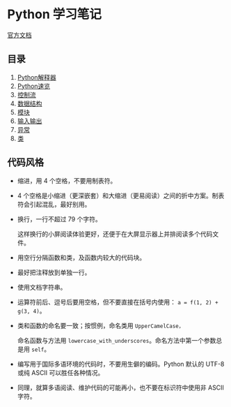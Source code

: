 # Python 学习笔记
[官方文档](https://docs.python.org/zh-cn/3/tutorial/)

## 目录
1. [Python解释器](./1.Python%20解释器/NOTE.md)
2. [Python速览](./2.Python速览/NOTE.md)
3. [控制流](./3.控制流/NOTE.md)
4. [数据结构](./4.数据结构/NOTE.md)
5. [模块](./5.模块/NOTE.md)
6. [输入输出](./6.输入输出/NOTE.md)
7. [异常](./7.异常/NOTE.md)
8. [类](./8.类/NOTE.md)

## 代码风格
- 缩进，用 4 个空格，不要用制表符。
- 4 个空格是小缩进（更深嵌套）和大缩进（更易阅读）之间的折中方案。制表符会引起混乱，最好别用。
- 换行，一行不超过 79 个字符。
  
  这样换行的小屏阅读体验更好，还便于在大屏显示器上并排阅读多个代码文件。
- 用空行分隔函数和类，及函数内较大的代码块。
- 最好把注释放到单独一行。
- 使用文档字符串。
- 运算符前后、逗号后要用空格，但不要直接在括号内使用： `a = f(1, 2) + g(3, 4)`。
- 类和函数的命名要一致；按惯例，命名类用 `UpperCamelCase，`

    命名函数与方法用 `lowercase_with_underscores`。命名方法中第一个参数总是用 `self`。
- 编写用于国际多语环境的代码时，不要用生僻的编码。Python 默认的 UTF-8 或纯 ASCII 可以胜任各种情况。
- 同理，就算多语阅读、维护代码的可能再小，也不要在标识符中使用非 ASCII 字符。